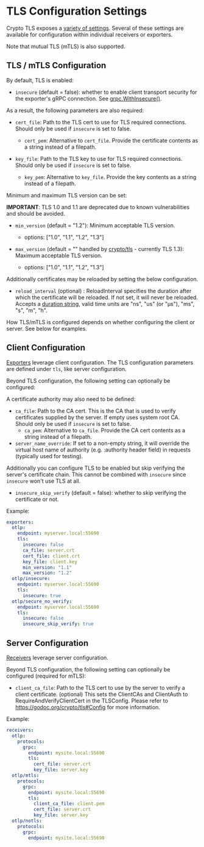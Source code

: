 # TLS Configuration Settings

Crypto TLS exposes a [variety of settings](https://godoc.org/crypto/tls).
Several of these settings are available for configuration within individual
receivers or exporters.

Note that mutual TLS (mTLS) is also supported.

## TLS / mTLS Configuration

By default, TLS is enabled:

- `insecure` (default = false): whether to enable client transport security for
  the exporter's gRPC connection. See
  [grpc.WithInsecure()](https://godoc.org/google.golang.org/grpc#WithInsecure).

As a result, the following parameters are also required:

- `cert_file`: Path to the TLS cert to use for TLS required connections. Should
  only be used if `insecure` is set to false.
  - `cert_pem`: Alternative to `cert_file`. Provide the certificate contents as a string instead of a filepath.

- `key_file`: Path to the TLS key to use for TLS required connections. Should
  only be used if `insecure` is set to false.
  - `key_pem`: Alternative to `key_file`. Provide the key contents as a string instead of a filepath.

Minimum and maximum TLS version can be set:

__IMPORTANT__: TLS 1.0 and 1.1 are deprecated due to known vulnerabilities and should be avoided.

- `min_version` (default = "1.2"): Minimum acceptable TLS version.
  - options: ["1.0", "1.1", "1.2", "1.3"]

- `max_version` (default = "" handled by [crypto/tls](https://github.com/golang/go/blob/ed9db1d36ad6ef61095d5941ad9ee6da7ab6d05a/src/crypto/tls/common.go#L700) - currently TLS 1.3): Maximum acceptable TLS version.
  - options: ["1.0", "1.1", "1.2", "1.3"]

Additionally certificates may be reloaded by setting the below configuration.

- `reload_interval` (optional) : ReloadInterval specifies the duration after which the certificate will be reloaded.
   If not set, it will never be reloaded.
   Accepts a [duration string](https://pkg.go.dev/time#ParseDuration),
   valid time units are "ns", "us" (or "µs"), "ms", "s", "m", "h".

How TLS/mTLS is configured depends on whether configuring the client or server.
See below for examples.

## Client Configuration

[Exporters](https://github.com/open-telemetry/opentelemetry-collector/blob/main/exporter/README.md)
leverage client configuration. The TLS configuration parameters are defined
under `tls`, like server configuration.

Beyond TLS configuration, the following setting can optionally be configured:

A certificate authority may also need to be defined:

- `ca_file`: Path to the CA cert. This is the CA that is used to verify certificates supplied by the server.
  If empty uses system root CA. Should only be used if `insecure` is set to false.
  - `ca_pem`: Alternative to `ca_file`. Provide the CA cert contents as a string instead of a filepath.
- `server_name_override`: If set to a non-empty string, it will override the
  virtual host name of authority (e.g. :authority header field) in requests
  (typically used for testing).

Additionally you can configure TLS to be enabled but skip verifying the server's
certificate chain. This cannot be combined with `insecure` since `insecure`
won't use TLS at all.

- `insecure_skip_verify` (default = false): whether to skip verifying the
  certificate or not.

Example:

```yaml
exporters:
  otlp:
    endpoint: myserver.local:55690
    tls:
      insecure: false
      ca_file: server.crt
      cert_file: client.crt
      key_file: client.key
      min_version: "1.1"
      max_version: "1.2"
  otlp/insecure:
    endpoint: myserver.local:55690
    tls:
      insecure: true
  otlp/secure_no_verify:
    endpoint: myserver.local:55690
    tls:
      insecure: false
      insecure_skip_verify: true
```

## Server Configuration

[Receivers](https://github.com/open-telemetry/opentelemetry-collector/blob/main/receiver/README.md)
leverage server configuration.

Beyond TLS configuration, the following setting can optionally be configured
(required for mTLS):

- `client_ca_file`: Path to the TLS cert to use by the server to verify a
  client certificate. (optional) This sets the ClientCAs and ClientAuth to
  RequireAndVerifyClientCert in the TLSConfig. Please refer to
  https://godoc.org/crypto/tls#Config for more information.

Example:

```yaml
receivers:
  otlp:
    protocols:
      grpc:
        endpoint: mysite.local:55690
        tls:
          cert_file: server.crt
          key_file: server.key
  otlp/mtls:
    protocols:
      grpc:
        endpoint: mysite.local:55690
        tls:
          client_ca_file: client.pem
          cert_file: server.crt
          key_file: server.key
  otlp/notls:
    protocols:
      grpc:
        endpoint: mysite.local:55690
```
